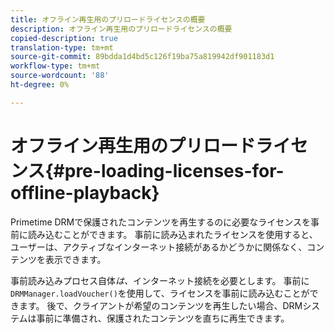 ```yaml
---
title: オフライン再生用のプリロードライセンスの概要
description: オフライン再生用のプリロードライセンスの概要
copied-description: true
translation-type: tm+mt
source-git-commit: 89bdda1d4bd5c126f19ba75a819942df901183d1
workflow-type: tm+mt
source-wordcount: '88'
ht-degree: 0%

---
```



# オフライン再生用のプリロードライセンス{#pre-loading-licenses-for-offline-playback}

Primetime DRMで保護されたコンテンツを再生するのに必要なライセンスを事前に読み込むことができます。 事前に読み込まれたライセンスを使用すると、ユーザーは、アクティブなインターネット接続があるかどうかに関係なく、コンテンツを表示できます。

事前読み込みプロセス自体&#x200B;*は、*&#x200B;インターネット接続を必要とします。 事前に`DRMManager.loadVoucher()`を使用して、ライセンスを事前に読み込むことができます。 後で、クライアントが希望のコンテンツを再生したい場合、DRMシステムは事前に準備され、保護されたコンテンツを直ちに再生できます。
